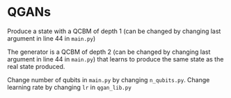# QGANs

Produce a state with a QCBM of depth 1 (can be changed by changing last argument in line 44 in `main.py`)

The generator is a QCBM of depth 2 (can be changed by changing last argument in line 44 in `main.py`) that learns to produce the same state as the real state produced.

Change number of qubits in `main.py` by changing `n_qubits.py`.
Change learning rate by changing `lr` in `qgan_lib.py`
